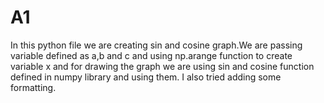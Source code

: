 # A1
In this python file we are creating sin and cosine graph.We are passing variable defined as a,b and c and using np.arange function to create variable x and for drawing the graph we are using sin and cosine function defined in numpy library and using them.
I also tried adding some formatting.
